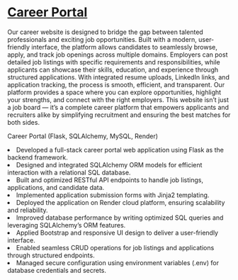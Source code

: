 # <a href = "https://reimagined-meme.onrender.com/" > Career Portal </a>

Our career website is designed to bridge the gap between talented professionals and exciting job opportunities. Built with a modern, user-friendly interface, the platform allows candidates to seamlessly browse, apply, and track job openings across multiple domains. Employers can post detailed job listings with specific requirements and responsibilities, while applicants can showcase their skills, education, and experience through structured applications. With integrated resume uploads, LinkedIn links, and application tracking, the process is smooth, efficient, and transparent. Our platform provides a space where you can explore opportunities, highlight your strengths, and connect with the right employers. This website isn’t just a job board — it’s a complete career platform that empowers applicants and recruiters alike by simplifying recruitment and ensuring the best matches for both sides.

Career Portal (Flask, SQLAlchemy, MySQL, Render)

<li> Developed a full-stack career portal web application using Flask as the backend framework. </li>
<li> Designed and integrated SQLAlchemy ORM models for efficient interaction with a relational SQL database. </li>
<li> Built and optimized RESTful API endpoints to handle job listings, applications, and candidate data. </li>
<li> Implemented application submission forms with Jinja2 templating. </li>
<li> Deployed the application on Render cloud platform, ensuring scalability and reliability. </li>
<li> Improved database performance by writing optimized SQL queries and leveraging SQLAlchemy’s ORM features. </li>
<li> Applied Bootstrap and responsive UI design to deliver a user-friendly interface. </li>
<li> Enabled seamless CRUD operations for job listings and applications through structured endpoints. </li>
<li> Managed secure configuration using environment variables (.env) for database credentials and secrets. </li>









